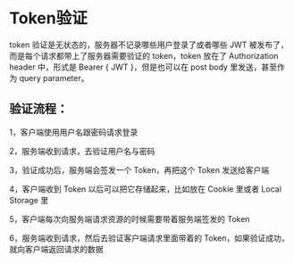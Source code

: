 # Token验证
token 验证是无状态的，服务器不记录哪些用户登录了或者哪些 JWT 被发布了，而是每个请求都带上了服务器需要验证的 token，token 放在了 Authorization header 中，形式是 Bearer { JWT }，但是也可以在 post body 里发送，甚至作为 query parameter。

## 验证流程：

1，客户端使用用户名跟密码请求登录

2，服务端收到请求，去验证用户名与密码

3，验证成功后，服务端会签发一个 Token，再把这个 Token 发送给客户端

4，客户端收到 Token 以后可以把它存储起来，比如放在 Cookie 里或者 Local Storage 里

5，客户端每次向服务端请求资源的时候需要带着服务端签发的 Token

6，服务端收到请求，然后去验证客户端请求里面带着的 Token，如果验证成功，就向客户端返回请求的数据


